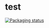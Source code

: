 # test
<a href="https://repology.org/project/spoofdpi/versions">
    <img src="https://repology.org/badge/vertical-allrepos/spoofdpi.svg" alt="Packaging status">
</a>
